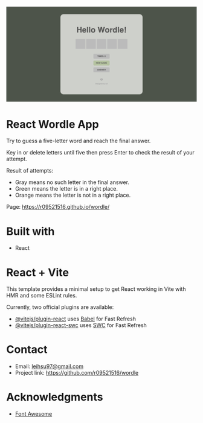 ![banner img](banner.png)

# React Wordle App

Try to guess a five-letter word and reach the final answer.

Key in or delete letters until five then press Enter to check the result of your attempt.

Result of attempts:

- Gray means no such letter in the final answer.
- Green means the letter is in a right place.
- Orange means the letter is not in a right place.

Page: https://r09521516.github.io/wordle/

# Built with

- React

# React + Vite

This template provides a minimal setup to get React working in Vite with HMR and some ESLint rules.

Currently, two official plugins are available:

- [@vitejs/plugin-react](https://github.com/vitejs/vite-plugin-react/blob/main/packages/plugin-react/README.md) uses [Babel](https://babeljs.io/) for Fast Refresh
- [@vitejs/plugin-react-swc](https://github.com/vitejs/vite-plugin-react-swc) uses [SWC](https://swc.rs/) for Fast Refresh

# Contact

- Email: leihsu97@gmail.com
- Project link: https://github.com/r09521516/wordle

# Acknowledgments

- [Font Awesome](https://fontawesome.com/start)
